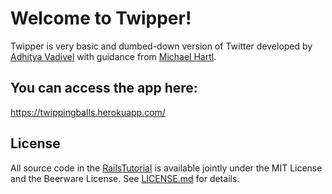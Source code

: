 # Welcome to Twipper!

Twipper is very basic and dumbed-down version of Twitter developed
by [Adhitya Vadivel](http://adhityavadivel.weebly.com/) with guidance
from [Michael Hartl](http://www.michaelhartl.com/).

## You can access the app here:

https://twippingballs.herokuapp.com/

## License

All source code in the [RailsTutorial](http://railstutorial.org/)
is available jointly under the MIT License and the Beerware License. See
[LICENSE.md](LICENSE.md) for details.
